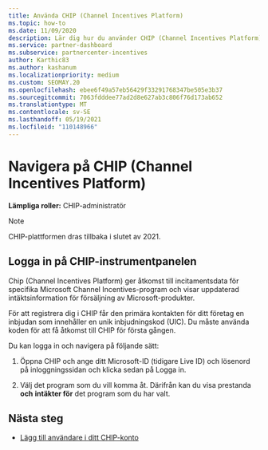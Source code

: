 ```yaml
---
title: Använda CHIP (Channel Incentives Platform)
ms.topic: how-to
ms.date: 11/09/2020
description: Lär dig hur du använder CHIP (Channel Incentives Platform) för ditt incitamentsarbete. Observera att den här plattformen kommer att dras tillbaka i slutet av 2021.
ms.service: partner-dashboard
ms.subservice: partnercenter-incentives
author: Karthic83
ms.author: kashanum
ms.localizationpriority: medium
ms.custom: SEOMAY.20
ms.openlocfilehash: ebee6f49a57eb56429f33291768347be505e3b37
ms.sourcegitcommit: 7063fdddee77ad2d8e627ab3c806f76d173ab652
ms.translationtype: MT
ms.contentlocale: sv-SE
ms.lasthandoff: 05/19/2021
ms.locfileid: "110148966"
---
```

# <a name="navigate-the-channel-incentives-platform-chip"></a>Navigera på CHIP (Channel Incentives Platform)

**Lämpliga roller:** CHIP-administratör

>[!NOTE]
>CHIP-plattformen dras tillbaka i slutet av 2021.

## <a name="sign-into-the-chip-dashboard"></a>Logga in på CHIP-instrumentpanelen

Chip (Channel Incentives Platform) ger åtkomst till incitamentsdata för specifika Microsoft Channel Incentives-program och visar uppdaterad intäktsinformation för försäljning av Microsoft-produkter.

För att registrera dig i CHIP får den primära kontakten för ditt företag en inbjudan som innehåller en unik inbjudningskod (UIC). Du måste använda koden för att få åtkomst till CHIP för första gången.


Du kan logga in och navigera på följande sätt:

1. Öppna CHIP och ange ditt Microsoft-ID (tidigare Live ID) och lösenord på inloggningssidan och klicka sedan på Logga in.
 
1. Välj det program som du vill komma åt.
Därifrån kan du visa prestanda **och** **intäkter för** det program som du har valt. 

## <a name="next-steps"></a>Nästa steg

- [Lägg till användare i ditt CHIP-konto](chip-users.md)